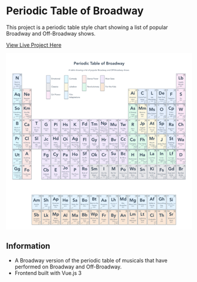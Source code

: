 # Periodic Table of Broadway

This project is a periodic table style chart showing a list of popular Broadway and Off-Broadway shows.

[View Live Project Here](https://periodic-table-of-broadway.netlify.app/)

![Periodic Table of Broadway Screenshots](readme/project-screenshot.png?raw=true "Periodic Table of Broadway Screenshots")

## Information
* A Broadway version of the periodic table of musicals that have performed on Broadway and Off-Broadway. 
* Frontend built with Vue.js 3

